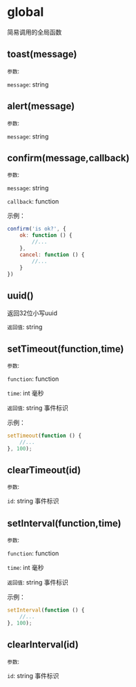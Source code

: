 # global

简易调用的全局函数

## toast(message)

`参数`:

`message`: string

## alert(message)

`参数`:

`message`: string

## confirm(message,callback)

`参数`:

`message`: string

`callback`: function

示例：

```javascript
confirm('is ok?', {
    ok: function () {
        //...
    },
    cancel: function () {
        //...
    }
})
```

## uuid()

返回32位小写uuid

`返回值`: string

## setTimeout(function,time)

`参数`:

`function`: function

`time`: int 毫秒

`返回值`: string 事件标识

示例：

```javascript
setTimeout(function () {
    //...
}, 100);
```

## clearTimeout(id)

`参数`:

`id`: string 事件标识

## setInterval(function,time)

`参数`:

`function`: function

`time`: int 毫秒

`返回值`: string 事件标识

示例：

```javascript
setInterval(function () {
    //...
}, 100);
```

## clearInterval(id)

`参数`:

`id`: string 事件标识

